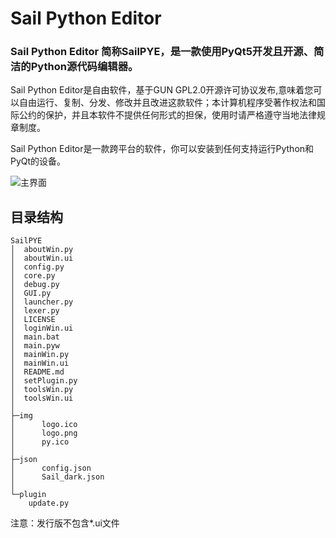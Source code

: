 # Sail Python Editor

### Sail Python Editor 简称SailPYE，是一款使用PyQt5开发且开源、简洁的Python源代码编辑器。

Sail Python Editor是自由软件，基于GUN GPL2.0开源许可协议发布,意味着您可以自由运行、复制、分发、修改并且改进这款软件；本计算机程序受著作权法和国际公约的保护，并且本软件不提供任何形式的担保，使用时请严格遵守当地法律规章制度。

Sail Python Editor是一款跨平台的软件，你可以安装到任何支持运行Python和PyQt的设备。



![主界面]( http://sailpye.eace.top/SailPYE.png )

## 目录结构

```
SailPYE
│  aboutWin.py
│  aboutWin.ui
│  config.py
│  core.py
│  debug.py
│  GUI.py
│  launcher.py
│  lexer.py
│  LICENSE
│  loginWin.ui
│  main.bat
│  main.pyw
│  mainWin.py
│  mainWin.ui
│  README.md
│  setPlugin.py
│  toolsWin.py
│  toolsWin.ui
│
├─img
│      logo.ico
│      logo.png
│      py.ico
│
├─json
│      config.json
│      Sail_dark.json
│
└─plugin
    update.py
```

注意：发行版不包含*.ui文件